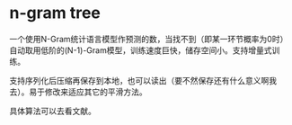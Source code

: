# n-gram tree

一个使用N-Gram统计语言模型作预测的数，当找不到（即某一环节概率为0时）自动取用低阶的(N-1)-Gram模型，训练速度巨快，储存空间小。支持增量式训练。

支持序列化后压缩再保存到本地，也可以读出（要不然保存还有什么意义啊我去）。易于修改来适应其它的平滑方法。

具体算法可以去看文献。